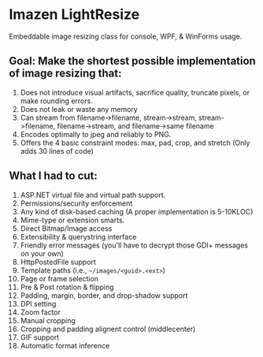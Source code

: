 Imazen LightResize
===========

Embeddable image resizing class for console, WPF, &amp; WinForms usage. 

## Goal: Make the shortest possible implementation of image resizing that:

1. Does not introduce visual artifacts, sacrifice quality, truncate pixels, or make rounding errors.
2. Does not leak or waste any memory
3. Can stream from filename->filename, stream->stream, stream->filename, filename->stream, and filename->same filename
4. Encodes optimally to jpeg and reliably to PNG.
5. Offers the 4 basic constraint modes: max, pad, crop, and stretch (Only adds 30 lines of code)

## What I had to cut:

1. ASP.NET virtual file and virtual path support.
2. Permissions/security enforcement
3. Any kind of disk-based caching (A proper implementation is 5-10KLOC)
4. Mime-type or extension smarts.
2. Direct Bitmap/Image access
3. Extensibility & querystring interface
4. Friendly error messages (you'll have to decrypt those GDI+ messages on your own)
5. HttpPostedFile support
4. Template paths (i.e., `~/images/<guid>.<ext>`)
5. Page or frame selection
2. Pre & Post rotation & flipping
3. Padding, margin, border, and drop-shadow support
4. DPI setting
5. Zoom factor 
6. Manual cropping
7. Cropping and padding alignent control (middlecenter)
8. GIF support
9. Automatic format inference




